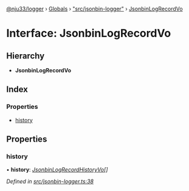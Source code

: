 [@nju33/logger](../README.md) › [Globals](../globals.md) › ["src/jsonbin-logger"](../modules/_src_jsonbin_logger_.md) › [JsonbinLogRecordVo](_src_jsonbin_logger_.jsonbinlogrecordvo.md)

# Interface: JsonbinLogRecordVo

## Hierarchy

* **JsonbinLogRecordVo**

## Index

### Properties

* [history](_src_jsonbin_logger_.jsonbinlogrecordvo.md#history)

## Properties

###  history

• **history**: *[JsonbinLogRecordHistoryVo](../modules/_src_jsonbin_logger_.md#jsonbinlogrecordhistoryvo)[]*

*Defined in [src/jsonbin-logger.ts:38](https://github.com/nju33/logger/blob/4fb201c/src/jsonbin-logger.ts#L38)*
